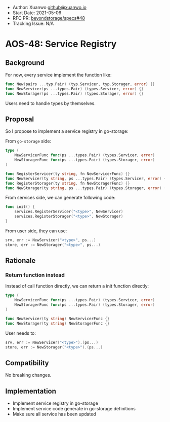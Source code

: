 - Author: Xuanwo <github@xuanwo.io>
- Start Date: 2021-05-06
- RFC PR: [beyondstorage/specs#48](https://github.com/rgglez/specs/issues/48)
- Tracking Issue: N/A

# AOS-48: Service Registry

## Background

For now, every service implement the function like:

```go
func New(pairs ...typ.Pair) (typ.Servicer, typ.Storager, error) {}
func NewServicer(ps ...types.Pair) (types.Servicer, error) {}
func NewStorager(ps ...types.Pair) (types.Storager, error) {}
```

Users need to handle types by themselves.

## Proposal

So I propose to implement a service registry in go-storage:

From `go-storage` side:

```go
type (
    NewServicerFunc func(ps ...types.Pair) (types.Servicer, error)
    NewStoragerFunc func(ps ...types.Pair) (types.Storager, error)
)

func RegisterServicer(ty string, fn NewServicerFunc) {}
func NewServicer(ty string, ps ...types.Pair) (types.Servicer, error) {}
func RegisterStorager(ty string, fn NewStoragerFunc) {}
func NewStorager(ty string, ps ...types.Pair) (types.Storager, error) {}
```

From services side, we can generate following code:

```go
func init() {
	services.RegisterServicer("<type>", NewServicer)
	services.RegisterStorager("<type>", NewStorager)
}
```

From user side, they can use:

```go
srv, err := NewServicer("<type>", ps...)
store, err := NewStorager("<type>", ps...)
```

## Rationale

### Return function instead

Instead of call function directly, we can return a init function directly:

```go
type (
    NewServicerFunc func(ps ...types.Pair) (types.Servicer, error)
    NewStoragerFunc func(ps ...types.Pair) (types.Storager, error)
)

func NewServicer(ty string) NewServicerFunc {}
func NewStorager(ty string) NewStoragerFunc {}
```

User needs to:

```go
srv, err := NewServicer("<type>").(ps...)
store, err := NewStorager("<type>").(ps...)
```

## Compatibility

No breaking changes.

## Implementation

- Implement service registry in go-storage
- Implement service code generate in go-storage definitions
- Make sure all service has been updated
